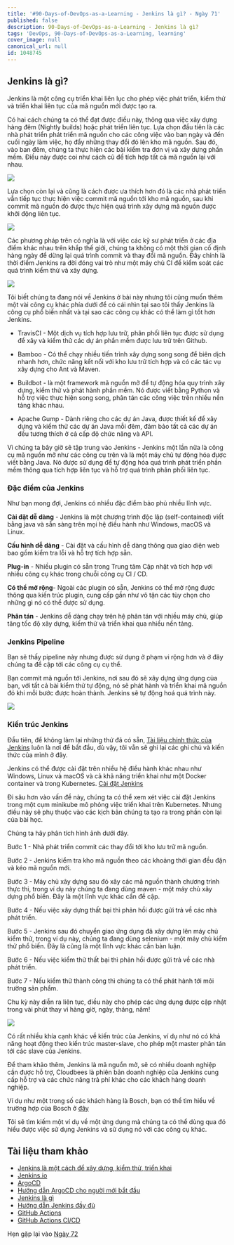 ```yaml
---
title: '#90-Days-of-DevOps-as-a-Learning - Jenkins là gì? - Ngày 71'
published: false
description: 90-Days-of-DevOps-as-a-Learning - Jenkins là gì?
tags: 'DevOps, 90-Days-of-DevOps-as-a-Learning, learning'
cover_image: null
canonical_url: null
id: 1048745
---
```


## Jenkins là gì?

Jenkins là một công cụ triển khai liên lục cho phép việc phát triển, kiểm thử và triển khai liên tục của mã nguồn mới được tạo ra.

Có hai cách chúng ta có thể đạt được điều này, thông qua việc xây dựng hàng đêm (Nightly builds) hoặc phát triển liên tục. Lựa chọn đầu tiên là các nhà phát triển phát triển mã nguồn cho các công việc vào ban ngày và đến cuối ngày làm việc, họ đẩy những thay đổi đó lên kho mã nguồn. Sau đó, vào ban đêm, chúng ta thực hiện các bài kiểm tra đơn vị và xây dựng phần mềm. Điều này được coi như cách cũ để tích hợp tất cả mã nguồn lại với nhau.

![](../../Days/Images/Day71_CICD1.png)

Lựa chọn còn lại và cũng là cách được ưa thích hơn đó là các nhà phát triển vẫn tiếp tục thực hiện việc commit mã nguồn tới kho mã nguồn, sau khi commit mã nguồn đó được thực hiện quá trình xây dựng mã nguồn được khởi động liên tục.  

![](../../Days/Images/Day71_CICD2.png)

Các phương pháp trên có nghĩa là với việc các kỹ sư phát triển ở các địa điểm khác nhau trên khắp thế giới, chúng ta không có một thời gian cố định hàng ngày để dừng lại quá trình commit và thay đổi mã nguồn. Đây chính là thời điểm Jenkins ra đời đóng vai trò như một máy chủ CI để kiểm soát các quá trình kiểm thử và xây dựng.

![](../../Days/Images/Day71_CICD3.png)

Tôi biết chúng ta đang nói về Jenkins ở bài này nhưng tôi cũng muốn thêm một vài công cụ khác phía dưới để có cái nhìn tại sao tôi thấy Jenkins là công cụ phổ biến nhất và tại sao các công cụ khác có thể làm gì tốt hơn Jenkins.

- TravisCI - Một dịch vụ tích hợp lưu trữ, phân phối liên tục được sử dụng để xây và kiểm thử các dự án phần mềm được lưu trữ trên Github.

- Bamboo - Có thể chạy nhiều tiến trình xây dựng song song để biên dịch nhanh hơn, chức năng kết nối với kho lưu trữ tích hợp và có các tác vụ xây dựng cho Ant và Maven.

- Buildbot - là một framework mã nguồn mở để tự động hóa quy trình xây dựng, kiểm thử và phát hành phần mềm. Nó được viết bằng Python và hỗ trợ việc thực hiện song song, phân tán các công việc trên nhiều nền tảng khác nhau.

- Apache Gump - Dành riêng cho các dự án Java, được thiết kế để xây dựng và kiểm thử các dự án Java mỗi đêm, đảm bảo tất cả các dự án đều tương thích ở cả cấp độ chức năng và API.

Vì chúng ta bây giờ sẽ tập trung vào Jenkins - Jenkins một lần nữa là công cụ mã nguồn mở như các công cụ trên và là một máy chủ tự động hóa được viết bằng Java. Nó được sử dụng để tự động hóa quá trình phát triển phần mềm thông qua tích hợp liên tục và hỗ trợ quá trình phân phối liên tục.

### Đặc điểm của Jenkins

Như bạn mong đợi, Jenkins có nhiều đặc điểm bảo phủ nhiều lĩnh vực.

**Cài đặt dễ dàng** - Jenkins là một chương trình độc lập (self-contained) viết bằng java và sẵn sàng trên mọi hệ điều hành như Windows, macOS và Linux.

**Cấu hình dễ dàng** - Cài đặt và cấu hình dễ dàng thông qua giao diện web bao gồm kiểm tra lỗi và hỗ trợ tích hợp sẵn.

**Plug-in** - Nhiều plugin có sẵn trong Trung tâm Cập nhật và tích hợp với nhiều công cụ khác trong chuỗi công cụ CI / CD.

**Có thể mở rộng**- Ngoài các plugin có sẵn, Jenkins có thể mở rộng được thông qua kiến trúc plugin, cung cấp gần như vô tận các tùy chọn cho những gì nó có thể được sử dụng.

**Phân tán** - Jenkins dễ dàng chạy trên hệ phân tán với nhiều máy chủ, giúp tăng tốc độ xây dựng, kiếm thử và triển khai qua nhiều nền tảng.

### Jenkins Pipeline

Bạn sẽ thấy pipeline này nhưng được sử dụng ở phạm vi rộng hơn và ở đây chúng ta đề cập tới các công cụ cụ thể.

Bạn commit mã nguồn tới Jenkins, nơi sau đó sẽ xây dựng ứng dụng của bạn, với tất cả bài kiểm thử tự động, nó sẽ phát hành và triển khai mã nguồn đó khi mỗi bước được hoàn thành. Jenkins sẽ tự động hoá quá trình này.

![](../../Days/Images/Day71_CICD4.png)

### Kiến trúc Jenkins

Đầu tiên, để không làm lại những thứ đã có sẵn, [Tài liệu chính thức của Jenkins](https://www.jenkins.io/doc/developer/architecture/) luôn là nơi để bắt đầu, dù vậy, tôi vẫn sẽ ghi lại các ghi chú và kiến thức của mình ở đây.

Jenkins có thể được cài đặt trên nhiều hệ điều hành khác nhau như Windows, Linux và macOS và cả khả năng triển khai như một Docker container và trong Kubernetes. [Cài đặt Jenkins](https://www.jenkins.io/doc/book/installing/)

Đi sâu hơn vào vấn đề này, chúng ta có thể xem xét việc cài đặt Jenkins trong một cụm minikube mô phỏng việc triển khai trên Kubernetes. Nhưng điều này sẽ phụ thuộc vào các kịch bản chúng ta tạo ra trong phần còn lại của bài học.

Chúng ta hãy phân tích hình ảnh dưới đây.


Bước 1 - Nhà phát triển commit các thay đổi tới kho lưu trữ mã nguồn.


Bước 2 - Jenkins kiểm tra kho mã nguồn theo các khoảng thời gian đều đặn và kéo mã nguồn mới.

Bước 3 - Máy chủ xây dựng sau đó xây các mã nguồn thành chương trình thực thi, trong ví dụ này chúng ta đang dùng maven - một máy chủ xây dựng phổ biến. Đây là một lĩnh vực khác cần đề cập.

Bước 4 - Nếu việc xây dựng thất bại thì phản hồi được gửi trả về các nhà phát triển.

Bước 5 - Jenkins sau đó chuyển giao ứng dụng đã xây dựng lên máy chủ kiểm thử, trong ví dụ này, chúng ta đang dùng selenium - một máy chủ kiểm thử phổ biến. Đây là cũng là một lĩnh vực khác cần bàn luận.

Bước 6  - Nếu việc kiểm thử thất bại thì phản hồi được gửi trả về các nhà phát triển.

Bước 7  - Nếu kiểm thử thành công thì chúng ta có thể phát hành tới môi trường sản phẩm.

Chu kỳ này diễn ra liên tục, điều này cho phép các ứng dụng được cập nhật trong vài phút thay vì hàng giờ, ngày, tháng, năm!

![](../../Days/Images/Day71_CICD5.png)

Có rất nhiều khía cạnh khác về kiến trúc của Jenkins, ví dụ như nó có khả năng hoạt động theo kiến trúc master-slave, cho phép một master phân tán tới các slave của Jenkins. 

Để tham khảo thêm, Jenkins là mã nguồn mở, sẽ có nhiều doanh nghiệp cần được hỗ trợ, Cloudbees là phiên bản doanh nghiệp của Jenkins cung cấp hỗ trợ và các chức năng trả phí khác cho các khách hàng doanh nghiệp.

Ví dụ như một trong số các khách hàng là Bosch, bạn có thể tìm hiểu về trường hợp của Bosch ở [đây](https://assets.ctfassets.net/vtn4rfaw6n2j/case-study-boschpdf/40a0b23c61992ed3ee414ae0a55b6777/case-study-bosch.pdf)

Tôi sẽ tìm kiếm một ví dụ về một ứng dụng mà chúng ta có thể dùng qua đó hiểu được việc sử dụng Jenkins và sử dụng nó với các công cụ khác.

## Tài liệu tham khảo

- [Jenkins là một cách để xây dựng, kiểm thử, triển khai](https://www.youtube.com/watch?v=_MXtbjwsz3A)
- [Jenkins.io](https://www.jenkins.io/)
- [ArgoCD](https://argo-cd.readthedocs.io/en/stable/)
- [Hướng dẫn ArgoCD cho người mới bắt đầu](https://www.youtube.com/watch?v=MeU5_k9ssrs)
- [Jenkins là gì](https://www.youtube.com/watch?v=LFDrDnKPOTg)
- [Hướng dẫn Jenkins đầy đủ](https://www.youtube.com/watch?v=nCKxl7Q_20I&t=3s)
- [GitHub Actions](https://www.youtube.com/watch?v=R8_veQiYBjI)
- [GitHub Actions CI/CD](https://www.youtube.com/watch?v=mFFXuXjVgkU)

Hẹn gặp lại vào [Ngày 72](day72.md)

